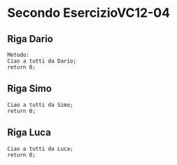 # Secondo EsercizioVC12-04

## Riga Dario

```
Metodo: 
Ciao a tutti da Dario;
return 0;
```

## Riga Simo 

```
Ciao a tutti da Simo;
return 0;
```

## Riga Luca 

```
Ciao a tutti da Luca;
return 0;
```
